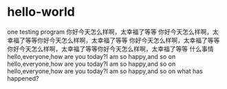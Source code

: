 # hello-world
one testing program
你好今天怎么样啊，太幸福了等等
你好今天怎么样啊，太幸福了等等你好今天怎么样啊，太幸福了等等
你好今天怎么样啊，太幸福了等等你好今天怎么样啊，太幸福了等等你好今天怎么样啊，太幸福了等等
什么事情
hello,everyone,how are you today?I am so happy,and so on
hello,everyone,how are you today?I am so happy,and so on
hello,everyone,how are you today?I am so happy,and so on
what has happened?
